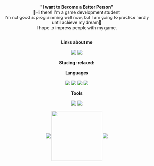 <p align="center">
<Strong>"I want to Become a Better Person"</Strong> <br/>
👋Hi there! I'm a game development student. <br/>
I'm not good at programming well now, but I am going to practice hardly until achieve my dream🌱 <br/>
I hope to impress people with my game. <br/><br/>
</p>

<p align="center">
<Strong>Links about me</Strong> <br/><br/>
<a href="https://www.youtube.com/channel/UClyyHtaCriOfx26xjc-fidw" target="_blank"><img src="https://img.shields.io/badge/YouTube-FF0000?style=flat-square&logo=YouTube&logoColor=FFFFFF"/></a>
<a href="https://www.instagram.com/jaehoon_0408/" target="_blank"><img src="https://img.shields.io/badge/Instagram-E4405F?style=flat-square&logo=Instagram&logoColor=FFFFFF"/></a>
</p>

<p align="center">
<Strong>Studing :relaxed:</Strong> <br/><br/>
<Strong>Languages</Strong> <br/><br/>
<img src="https://img.shields.io/badge/C-A8B9CC?style=flat-square&logo=C&logoColor=000000"/></a>
<img src="https://img.shields.io/badge/Python-3776AB?style=flat-square&logo=Python&logoColor=FFFFFF"/></a>
<img src="https://img.shields.io/badge/Java-007396?style=flat-square&logo=Java&logoColor=FFFFFF"/></a>
<img src="https://img.shields.io/badge/C Sharp-239120?style=flat-square&logo=CSharp&logoColor=000000"/></a>
</p>

<p align="center">
<Strong>Tools</Strong> <br/><br/>
<img src="https://img.shields.io/badge/Unity-000000?style=flat-square&logo=Unity&logoColor=FFFFFF"/></a>
<img src="https://img.shields.io/badge/Unreal-000000?style=flat-square&logo=Unreal&logoColor=FFFFFF"/></a>
</p>

<!--
**cijang74/cijang74** is a ✨ _special_ ✨ repository because its `README.md` (this file) appears on your GitHub profile.


Here are some ideas to get you started:

- 🔭 I’m currently working on ...
- 🌱 I’m currently learning ...
- 👯 I’m looking to collaborate on ...
- 🤔 I’m looking for help with ...
- 💬 Ask me about ...
- 📫 How to reach me: ...
- 😄 Pronouns: ...
- ⚡ Fun fact: ...
-->
<p align="center">
<img align='center' src="http://mazassumnida.wtf/api/v2/generate_badge?boj=cijang72">
<img align='center' src="https://github-readme-stats.vercel.app/api?username=cijang74" height="165">
<img align='center' src="https://github-readme-stats.vercel.app/api/top-langs/?username=cijang74">
</p>

